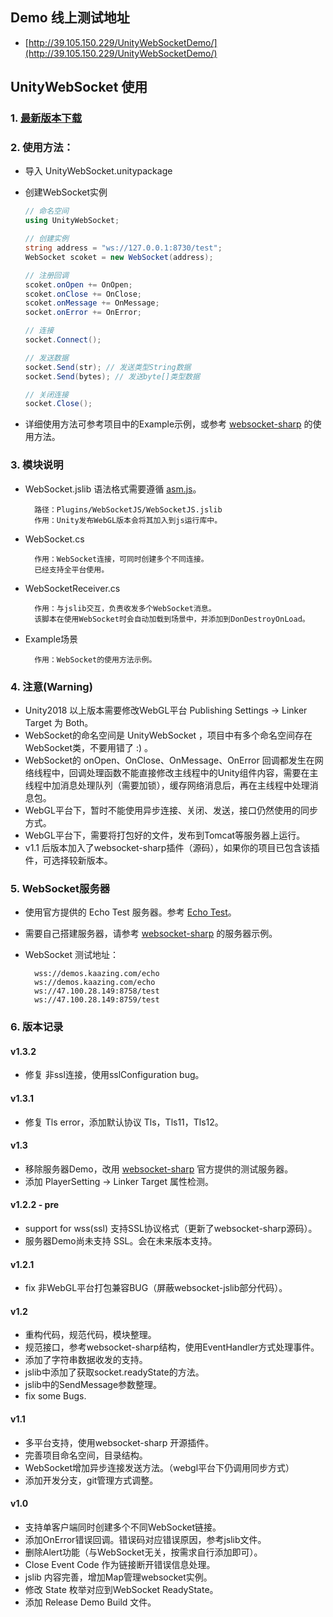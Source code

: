 
## Demo 线上测试地址
- [http://39.105.150.229/UnityWebSocketDemo/](http://39.105.150.229/UnityWebSocketDemo/)

## UnityWebSocket 使用

### 1. [最新版本下载](https://github.com/y85171642/UnityWebSocket/releases)

### 2. 使用方法：
- 导入 UnityWebSocket.unitypackage

- 创建WebSocket实例

  ```csharp
  // 命名空间
  using UnityWebSocket;

  // 创建实例
  string address = "ws://127.0.0.1:8730/test";
  WebSocket scoket = new WebSocket(address);

  // 注册回调
  scoket.onOpen += OnOpen;
  scoket.onClose += OnClose;
  scoket.onMessage += OnMessage;
  socket.onError += OnError;

  // 连接
  socket.Connect();

  // 发送数据
  socket.Send(str); // 发送类型String数据
  socket.Send(bytes); // 发送byte[]类型数据

  // 关闭连接
  socket.Close();
  ```

- 详细使用方法可参考项目中的Example示例，或参考 [websocket-sharp](https://github.com/sta/websocket-sharp) 的使用方法。

### 3. 模块说明
- WebSocket.jslib
语法格式需要遵循 [asm.js](http://www.ruanyifeng.com/blog/2017/09/asmjs_emscripten.html)。

        路径：Plugins/WebSocketJS/WebSocketJS.jslib
        作用：Unity发布WebGL版本会将其加入到js运行库中。

- WebSocket.cs

        作用：WebSocket连接，可同时创建多个不同连接。
        已经支持全平台使用。

- WebSocketReceiver.cs

        作用：与jslib交互，负责收发多个WebSocket消息。
        该脚本在使用WebSocket时会自动加载到场景中，并添加到DonDestroyOnLoad。

- Example场景

        作用：WebSocket的使用方法示例。

### 4. 注意(Warning)
- Unity2018 以上版本需要修改WebGL平台 Publishing Settings -> Linker Target 为 Both。
- WebSocket的命名空间是 UnityWebSocket ，项目中有多个命名空间存在WebSocket类，不要用错了 :) 。
- WebSocket的 onOpen、OnClose、OnMessage、OnError 回调都发生在网络线程中，回调处理函数不能直接修改主线程中的Unity组件内容，需要在主线程中加消息处理队列（需要加锁），缓存网络消息后，再在主线程中处理消息包。
- WebGL平台下，暂时不能使用异步连接、关闭、发送，接口仍然使用的同步方式。
- WebGL平台下，需要将打包好的文件，发布到Tomcat等服务器上运行。
- v1.1 后版本加入了websocket-sharp插件（源码），如果你的项目已包含该插件，可选择较新版本。

### 5. WebSocket服务器
- 使用官方提供的 Echo Test 服务器。参考 [Echo Test](http://www.websocket.org/echo.html)。
- 需要自己搭建服务器，请参考 [websocket-sharp](https://github.com/sta/websocket-sharp) 的服务器示例。
- WebSocket 测试地址：

        wss://demos.kaazing.com/echo
        ws://demos.kaazing.com/echo
        ws://47.100.28.149:8758/test
        ws://47.100.28.149:8759/test

### 6. 版本记录

#### v1.3.2
- 修复 非ssl连接，使用sslConfiguration bug。 

#### v1.3.1
- 修复 Tls error，添加默认协议 Tls，Tls11，Tls12。
  
#### v1.3
- 移除服务器Demo，改用 [websocket-sharp](http://www.websocket.org/echo.html) 官方提供的测试服务器。
- 添加 PlayerSetting -> Linker Target 属性检测。

#### v1.2.2 - pre
- support for wss(ssl) 支持SSL协议格式（更新了websocket-sharp源码）。
- 服务器Demo尚未支持 SSL。会在未来版本支持。

#### v1.2.1
- fix 非WebGL平台打包兼容BUG（屏蔽websocket-jslib部分代码）。

#### v1.2
- 重构代码，规范代码，模块整理。
- 规范接口，参考websocket-sharp结构，使用EventHandler方式处理事件。
- 添加了字符串数据收发的支持。
- jslib中添加了获取socket.readyState的方法。
- jslib中的SendMessage参数整理。
- fix some Bugs.

#### v1.1
- 多平台支持，使用websocket-sharp 开源插件。
- 完善项目命名空间，目录结构。
- WebSocket增加异步连接发送方法。（webgl平台下仍调用同步方式）
- 添加开发分支，git管理方式调整。

#### v1.0
- 支持单客户端同时创建多个不同WebSocket链接。
- 添加OnError错误回调。错误码对应错误原因，参考jslib文件。
- 删除Alert功能（与WebSocket无关，按需求自行添加即可）。
- Close Event Code 作为链接断开错误信息处理。
- jslib 内容完善，增加Map管理websocket实例。
- 修改 State 枚举对应到WebSocket ReadyState。
- 添加 Release Demo Build 文件。
